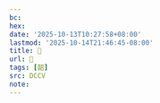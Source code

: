```yaml
---
bc:
hex:
date: '2025-10-13T10:27:58+08:00'
lastmod: '2025-10-14T21:46:45-08:00'
title: 􂔞
url: 􂔞
tags: [韶]
src: DCCV
note:
---
```

